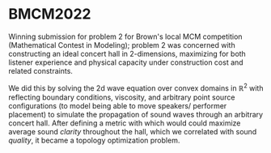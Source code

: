 # BMCM2022

Winning submission for problem 2 for Brown's local MCM competition (Mathematical Contest in Modeling); problem 2 was concerned with constructing
an ideal concert hall in 2-dimensions, maximizing for both listener experience and physical capacity under construction cost and related constraints.

We did this by solving the 2d wave equation over convex domains in $\mathbb{R}^2$ with reflecting boundary conditions, viscosity, and arbitrary
point source configurations (to model being able to move speakers/ performer placement) to simulate the propagation of sound
waves through an arbitrary concert hall. After defining a metric with which would could maximize average sound *clarity* throughout the hall,
which we correlated with sound *quality*, it became a topology optimization problem.
